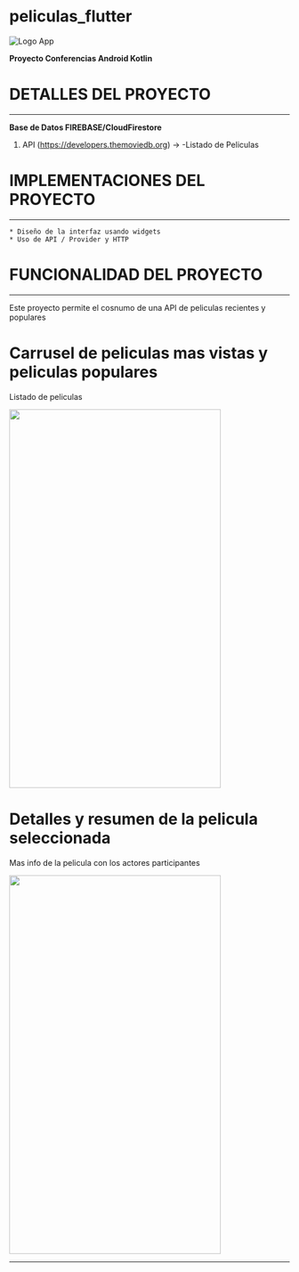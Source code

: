 # peliculas_flutter

![Logo App](https://res.cloudinary.com/picasso3-1415/image/upload/v1636059748/tjprvcqecrpfs7e8zegq.webp "De 300 x 120 píxeles")


**Proyecto Conferencias Android Kotlin**


# DETALLES DEL PROYECTO
------------------------

**Base de Datos FIREBASE/CloudFirestore**
1. API (https://developers.themoviedb.org) -> -Listado de Peliculas

# IMPLEMENTACIONES DEL PROYECTO
------------------------------    
    * Diseño de la interfaz usando widgets
    * Uso de API / Provider y HTTP

# FUNCIONALIDAD DEL PROYECTO
------------------------------

Este proyecto permite el cosnumo de una API de peliculas recientes y populares

Carrusel de peliculas mas vistas y peliculas populares
====

Listado de peliculas

<img src="https://res.cloudinary.com/picasso3-1415/image/upload/v1636048566/xwjtuztiabhstexlhkji.jpg" height="680px" width="380px">

Detalles y resumen de la pelicula seleccionada
====
Mas info de la pelicula con los actores participantes

<img src="https://res.cloudinary.com/picasso3-1415/image/upload/v1636048566/zhbyqtymipygk19gmhfk.jpg" height="680px" width="380px">


------------------------------
